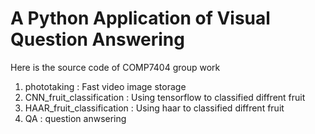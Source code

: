 # A Python Application of Visual Question Answering
Here is the source code of COMP7404 group work

1. phototaking : Fast video image storage
2. CNN_fruit_classification : Using tensorflow to classified diffrent fruit
3. HAAR_fruit_classification : Using haar  to classified diffrent fruit
4. QA : question anwsering
